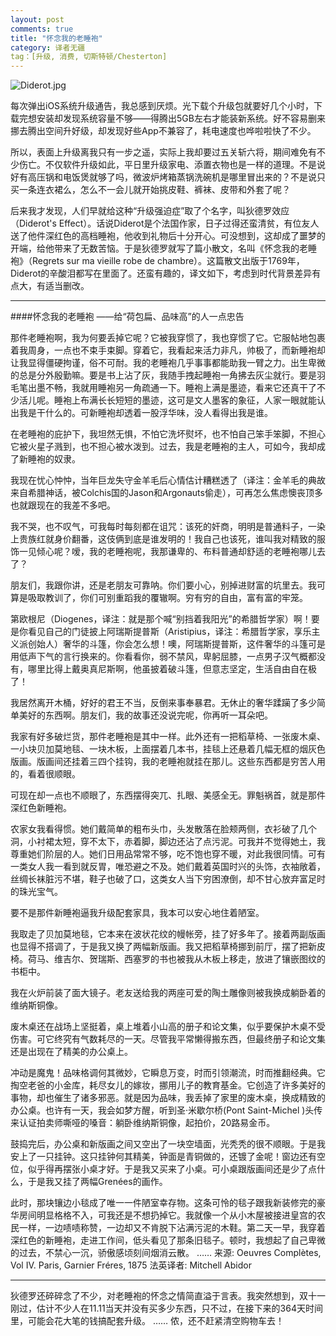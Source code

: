 ```yaml
---
layout: post
comments: true
title: "怀念我的老睡袍"
category: 译者无疆
tag：[升级, 消费, 切斯特顿/Chesterton]
---
```


![Diderot.jpg](http://upload-images.jianshu.io/upload_images/19585-5c26d9a23a8f61d2.jpg)

每次弹出iOS系统升级通告，我总感到厌烦。光下载个升级包就要好几个小时，下载完想安装却发现系统容量不够——得腾出5GB左右才能装新系统。好不容易删来挪去腾出空间升好级，却发现好些App不兼容了，耗电速度也哗啦啦快了不少。

所以，表面上升级离我只有一步之遥，实际上我却要过五关斩六将，期间难免有不少伤亡。不仅软件升级如此，平日里升级家电、添置衣物也是一样的道理。不是说好有高压锅和电饭煲就够了吗，微波炉烤箱蒸锅洗碗机是哪里冒出来的？不是说只买一条连衣裙么，怎么不一会儿就开始挑皮鞋、裤袜、皮带和外套了呢？

后来我才发现，人们早就给这种“升级强迫症”取了个名字，叫狄德罗效应（Diderot's Effect）。话说Diderot是个法国作家，日子过得还蛮清贫，有位友人送了他件深红色的高档睡袍，他收到礼物后十分开心。可没想到，这却成了噩梦的开端，给他带来了无数苦恼。于是狄德罗就写了篇小散文，名叫《怀念我的老睡袍》（Regrets sur ma vieille robe de chambre）。这篇散文出版于1769年，Diderot的辛酸泪都写在里面了。还蛮有趣的，译文如下，考虑到时代背景差异有点大，有适当删改。

***

####怀念我的老睡袍
——给“荷包扁、品味高”的人一点忠告

那件老睡袍啊，我为何要丢掉它呢？它被我穿惯了，我也穿惯了它。它服帖地包裹着我周身，一点也不束手束脚。穿着它，我看起来活力非凡，帅极了，而新睡袍却让我显得僵硬拘谨，俗不可耐。我的老睡袍几乎事事都能助我一臂之力。出生卑微的总是分外殷勤嘛。要是书上沾了灰，我随手拽起睡袍一角拂去灰尘就行。要是羽毛笔出墨不畅，我就用睡袍另一角疏通一下。睡袍上满是墨迹，看来它还真干了不少活儿呢。睡袍上布满长长短短的墨迹，这可是文人墨客的象征，人家一眼就能认出我是干什么的。可新睡袍却透着一股浮华味，没人看得出我是谁。

在老睡袍的庇护下，我坦然无惧，不怕它洗坏熨坏，也不怕自己笨手笨脚，不担心它被火星子溅到，也不担心被水泼到。过去，我是老睡袍的主人，可如今，我却成了新睡袍的奴隶。

我现在忧心忡忡，当年巨龙失守金羊毛后心情估计糟糕透了（译注：金羊毛的典故来自希腊神话，被Colchis国的Jason和Argonauts偷走），可再怎么焦虑懊丧顶多也就跟现在的我差不多吧。

我不哭，也不叹气，可我每时每刻都在诅咒：该死的奸商，明明是普通料子，一染上贵族红就身价翻番，这伎俩到底是谁发明的！我自己也该死，谁叫我对精致的服饰一见倾心呢？嗳，我的老睡袍呢，我那谦卑的、布料普通却舒适的老睡袍哪儿去了？

朋友们，我跟你讲，还是老朋友可靠呐。你们要小心，别掉进财富的坑里去。我可算是吸取教训了，你们可别重蹈我的覆辙啊。穷有穷的自由，富有富的牢笼。

第欧根尼（Diogenes，译注：就是那个喊“别挡着我阳光”的希腊哲学家）啊！要是你看见自己的门徒披上阿瑞斯提普斯（Aristipius，译注：希腊哲学家，享乐主义派创始人）奢华的斗篷，你会怎么想！噢，阿瑞斯提普斯，这件奢华的斗篷可是用低声下气的言行换来的。你看看你，弱不禁风，卑躬屈膝，一点男子汉气概都没有，哪里比得上戴奥真尼斯啊，他虽披着破斗篷，但意志坚定，生活自由自在极了！

我居然离开木桶，好好的君王不当，反倒来事奉暴君。无休止的奢华蹂躏了多少简单美好的东西啊。朋友们，我的故事还没说完呢，你再听一耳朵吧。

我家有好多破烂货，那件老睡袍是其中一样。此外还有一把稻草椅、一张废木桌、一小块贝加莫地毯、一块木板，上面摆着几本书，挂毯上还悬着几幅无框的烟灰色版画。版画间还挂着三四个挂钩，我的老睡袍就挂在那儿。这些东西都是穷苦人用的，看着很顺眼。

可现在却一点也不顺眼了，东西摆得突兀、扎眼、美感全无。罪魁祸首，就是那件深红色新睡袍。

农家女我看得惯。她们戴简单的粗布头巾，头发散落在脸颊两侧，衣衫破了几个洞，小衬裙太短，穿不太下，赤着脚，脚边还沾了点污泥。可我并不觉得她土，我尊重她们阶层的人。她们日用品常常不够，吃不饱也穿不暖，对此我很同情。可有一类女人我一看到就反胃，唯恐避之不及。她们戴着英国时兴的头饰，衣袖敞着，丝绸长袜脏污不堪，鞋子也破了口，这类女人当下穷困潦倒，却不甘心放弃富足时的珠光宝气。

要不是那件新睡袍逼我升级配套家具，我本可以安心地住着陋室。

我取走了贝加莫地毯，它本来在波状花纹的幔帐旁，挂了好多年了。接着两副版画也显得不搭调了，于是我又换了两幅新版画。我又把稻草椅挪到前厅，摆了把新皮椅。荷马、维吉尔、贺瑞斯、西塞罗的书也被我从木板上移走，放进了镶嵌图纹的书柜中。

我在火炉前装了面大镜子。老友送给我的两座可爱的陶土雕像则被我换成躺卧着的维纳斯铜像。

废木桌还在战场上坚挺着，桌上堆着小山高的册子和论文集，似乎要保护木桌不受伤害。可它终究有气数耗尽的一天。尽管我平常懒得搬东西，但最终册子和论文集还是出现在了精美的办公桌上。

冲动是魔鬼！品味格调何其微妙，它瞬息万变，时而引领潮流，时而推翻经典。它掏空老爸的小金库，耗尽女儿的嫁妆，挪用儿子的教育基金。它创造了许多美好的事物，却也催生了诸多邪恶。就是因为品味，我丢掉了家里的废木桌，换成精致的办公桌。也许有一天，我会如梦方醒，听到圣·米歇尔桥(Pont Saint-Michel )头传来认证拍卖师嘶哑的嗓音：躺卧维纳斯铜像，起拍价，20路易金币。

鼓捣完后，办公桌和新版画之间又空出了一块空墙面，光秃秃的很不顺眼。于是我安上了一只挂钟。这只挂钟何其精美，钟面是青铜做的，还镀了金呢！窗边还有空位，似乎得再摆张小桌才好。于是我又买来了小桌。可小桌跟版画间还是少了点什么，于是我又挂了两幅Grenées的画作。

此时，那块镶边小毯成了唯一一件陋室幸存物。这条可怜的毯子跟我新装修完的豪华房间明显格格不入，可我还是不想扔掉它。我就像一个从小木屋被接进皇宫的农民一样，一边啧啧称赞，一边却又不肯脱下沾满污泥的木鞋。第二天一早，我穿着深红色的新睡袍，走进工作间，低头看见了那条旧毯子。顿时，我想起了自己卑微的过去，不禁心一沉，骄傲感顷刻间烟消云散。
……
来源: Oeuvres Complètes, Vol IV. Paris, Garnier Fréres, 1875
法英译者: Mitchell Abidor
***

狄德罗还碎碎念了不少，对老睡袍的怀念之情简直溢于言表。我突然想到，双十一刚过，估计不少人在11.11当天并没有买多少东西，只不过，在接下来的364天时间里，可能会花大笔的钱搞配套升级。
……
侬，还不赶紧清空购物车去！
